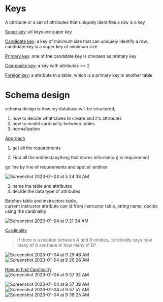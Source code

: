 # Keys

A attribute or a set of attributes that uniquely identifies a row is a key    

<ins>Super key</ins>: all keys are super key     

<ins>Candidate key</ins>: a key of minimum size that can uniquely identify a row,  
candidate key is a super key of minimum size   

<ins>Primary key</ins>: one of the candidate key is choosen as primary key  

<ins>Composite key</ins>: a key with attributes >= 2  

<ins>Foreign key</ins>: a attribute in a table, which is a primary key in another table  

# Schema design

schema design is how my database will be structured,

1. how to decide what tables to create and it's attributes
2. how to model cardinality between tables
3. normalization

<ins>Approach</ins>   
1. get all the requirements   

2. Find all the entities(anything that stores information) in requirement 

go line by line of requirements and spot all entities

![Screenshot 2023-01-04 at 5 24 33 AM](https://user-images.githubusercontent.com/16437905/210460634-79fb0399-fac6-4259-b667-915bf16c0df3.png)

3. name the table and attributes
4. decide the data type of attributes

Batches table and instructors table,    
current instructor attribute can id from instructor table, string name, decide using the cardinality

![Screenshot 2023-01-04 at 9 21 34 AM](https://user-images.githubusercontent.com/16437905/210481283-18614bb0-51b4-4fd6-90ac-78fbba371495.png)

<ins>Cardinality</ins>      
> if there is a relation between A and B entities, cardinality says how many of A are there in how many of B? 


![Screenshot 2023-01-04 at 9 25 48 AM](https://user-images.githubusercontent.com/16437905/210481670-80391008-9d98-4248-a3f3-e6e6667c6ef0.png)
![Screenshot 2023-01-04 at 9 26 26 AM](https://user-images.githubusercontent.com/16437905/210481730-2f210dab-e862-4bf2-a66a-489a25dc8cbc.png)

<ins>How to find Cardinality</ins>    
![Screenshot 2023-01-04 at 9 37 32 AM](https://user-images.githubusercontent.com/16437905/210482886-33831d7f-c57b-4535-a6d7-96d3b73aaaec.png)

![Screenshot 2023-01-04 at 9 37 39 AM](https://user-images.githubusercontent.com/16437905/210483216-ee3d861b-601d-44bb-81bb-8423adbd8abf.png)
![Screenshot 2023-01-04 at 9 37 52 AM](https://user-images.githubusercontent.com/16437905/210483224-4d4b65b2-0118-4ee6-89db-764880f6fe83.png)
![Screenshot 2023-01-04 at 9 38 25 AM](https://user-images.githubusercontent.com/16437905/210483230-2e49c611-9716-4af3-a467-60d9f78abad0.png)




